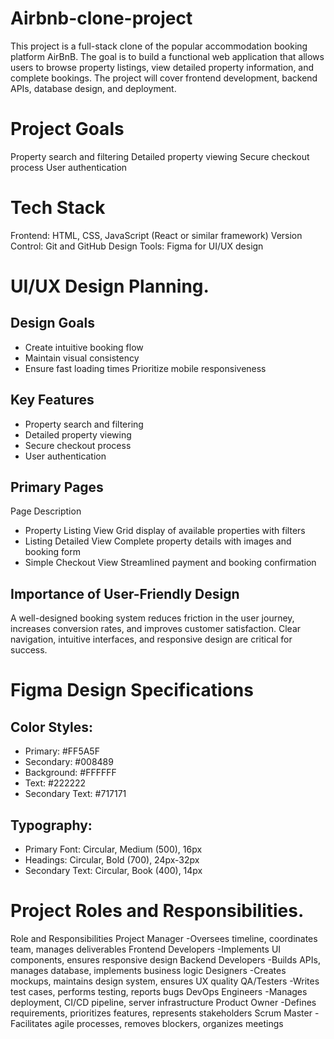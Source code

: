 # Airbnb-clone-project
This project is a full-stack clone of the popular accommodation booking platform AirBnB. The goal is to build a functional web application that allows users to browse property listings, view detailed property information, and complete bookings. The project will cover frontend development, backend APIs, database design, and deployment.
# Project Goals
Property search and filtering
Detailed property viewing
Secure checkout process
User authentication
# Tech Stack
Frontend: HTML, CSS, JavaScript (React or similar framework)
Version Control: Git and GitHub
Design Tools: Figma for UI/UX design
# UI/UX Design Planning.
## Design Goals
- Create intuitive booking flow
- Maintain visual consistency
- Ensure fast loading times
Prioritize mobile responsiveness
## Key Features
- Property search and filtering
- Detailed property viewing
- Secure checkout process
- User authentication
## Primary Pages
Page	Description
- Property Listing View	Grid display of available properties with filters
- Listing Detailed View	Complete property details with images and booking form
- Simple Checkout View	Streamlined payment and booking confirmation
## Importance of User-Friendly Design
A well-designed booking system reduces friction in the user journey, increases conversion rates, and improves customer satisfaction. Clear navigation, intuitive interfaces, and responsive design are critical for success.
# Figma Design Specifications
## Color Styles:
- Primary: #FF5A5F
- Secondary: #008489
- Background: #FFFFFF
- Text: #222222
- Secondary Text: #717171
## Typography:
- Primary Font: Circular, Medium (500), 16px
- Headings: Circular, Bold (700), 24px-32px
- Secondary Text: Circular, Book (400), 14px
# Project Roles and Responsibilities.
Role and Responsibilities
Project Manager -Oversees timeline, coordinates team, manages deliverables
Frontend Developers -Implements UI components, ensures responsive design
Backend Developers -Builds APIs, manages database, implements business logic
Designers -Creates mockups, maintains design system, ensures UX quality
QA/Testers -Writes test cases, performs testing, reports bugs
DevOps Engineers -Manages deployment, CI/CD pipeline, server infrastructure
Product Owner -Defines requirements, prioritizes features, represents stakeholders
Scrum Master -Facilitates agile processes, removes blockers, organizes meetings